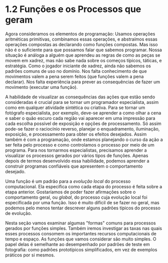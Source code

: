 # 1.2 Funções e os Processos que geram

Agora consideramos os elementos de programação: Usamos operações aritméticas primitivas, combinamos essas operações, e abstraímos essas operações compostas as declarando como funções compostas. Mas isso não é o suficiente para que possamos falar que sabemos programar. Nossa situação é análoga a alguém que aprendeu as regras de como as peças se movem em xadrez, mas não sabe nada sobre os começos típicos, táticas, e estratégia. Como o jogador iniciante de xadrez, ainda não sabemos os padrões comuns de uso no domínio. Nos falta conhecimento de que movimentos valem a pena serem feitos (que funções valem a pena declarar). Nos falta experiência para prever as consequências de fazer um movimento (executar uma função).

A habilidade de visualizar as consequências das ações que estão sendo consideradas é crucial para se tornar um programador especialista, assim como em qualquer atividade sintética ou criativa. Para se tornar um fotógrafo especialista, por exemplo, deve-se aprender a como olhar a cena e saber o quão escuro cada região vai aparecer em uma impressão para cada escolha possível de exposição e opções de processamento. Só assim pode-se fazer o raciocínio reverso, planejar o enquadramento, iluminação, exposição, e processamento para obter os efeitos desejados. Assim também é com a programação, onde estamos planejando o curso da ação a ser feita pelo processo e como controlamos o processo por meio de um programa. Para nos tornarmos especialistas, precisamos aprender a visualizar os processos gerados por vários tipos de funções. Apenas depois de termos desenvolvido essa habilidade, podemos aprender a construir programas confiáveis que apresentem o comportamento desejado.

Uma função é um padrão para a *evolução local* do processo computacional. Ela especifica como cada etapa do processo é feita sobre a etapa anterior. Gostaríamos de poder fazer afirmações sobre o comportamento geral, ou *global*, do processo cuja evolução local foi especificada por uma função. Isso é muito difícil de se fazer no geral, mas podemos pelo menos tentar descrever alguns padrões típicos do processo de evolução.

Nesta seção vamos examinar algumas "formas" comuns para processos gerados por funções simples. Também iremos investigar as taxas nas quais esses processos consomem os importantes recursos computacionais de tempo e espaço. As funções que vamos considerar são muito simples. O papel delas é semelhante ao desempenhado por padrões de teste em fotografia: como padrões prototípicos simplificados, em vez de exemplos práticos por si mesmos.
